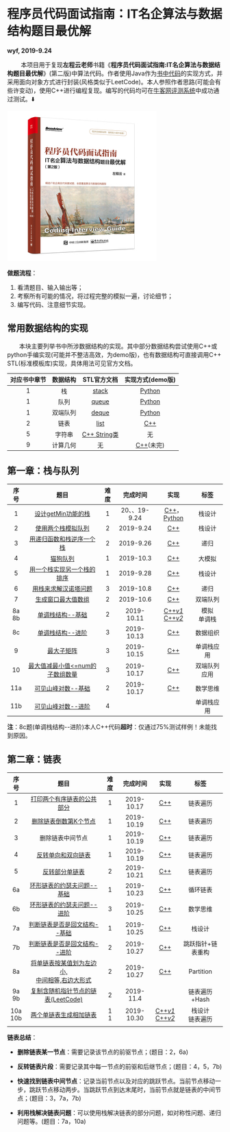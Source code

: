 # 程序员代码面试指南：IT名企算法与数据结构题目最优解

**wyf, 2019-9.24** 

&emsp; &emsp;本项目用于复现**左程云老师**书籍《**程序员代码面试指南:IT名企算法与数据结构题目最优解**》(第二版)中算法代码。作者使用Java作为[书中代码](http://www.broadview.com.cn/book/4889)的实现方式，并采用面向对象方式进行封装(风格类似于LeetCode)。本人参照作者思路(可能会有些许变动)，使用C++进行编程复现。编写的代码均可在[牛客网评测系统](https://www.nowcoder.com/ta/programmer-code-interview-guide)中成功通过测试。:arrow_down: 

![Cover](./Cover.jpg)

**做题流程**：

1. 看清题目、输入输出等；
2. 考察所有可能的情况，将过程完整的模拟一遍，讨论细节；
3. 编写代码、注意细节实现。

## 常用数据结构的实现

&emsp;&emsp;本块主要列举书中所涉数据结构的实现。其中部分数据结构尝试使用C++或python手编实现(可能并不整洁高效，为demo版)，也有数据结构可直接调用C++ STL(标准模板库)实现，具体用法可见官方文档。

| 对应书中章节 | 数据结构 |                         STL官方文档                          |                实现方式(demo版)                |
| :----------: | :------: | :----------------------------------------------------------: | :--------------------------------------------: |
|      1       |    栈    |   [stack](http://www.cplusplus.com/reference/stack/stack/)   |           [Python](ADT_py/Stack.py)            |
|      1       |   队列   |   [queue](http://www.cplusplus.com/reference/queue/queue/)   |           [Python](ADT_py/Queue.py)            |
|      1       | 双端队列 |   [deque](http://www.cplusplus.com/reference/deque/deque/)   |           [Python](ADT_py/Deque.py)            |
|      2       |   链表   |    [list](http://www.cplusplus.com/reference/list/list/)     |        [C++](ADT_cpp/LinkList_demo.cpp)        |
|      5       |  字符串  | [C++ String类](http://www.cplusplus.com/reference/string/string/) |                       无                       |
|      9       | 计算几何 |                              无                              | [C++](ADT_cpp/Coputational_Geometry.cpp)(未完) |

## 第一章：栈与队列

|    序号    |                             题目                             | 难度 |   完成时间    |                             实现                             |       标签       |
| :--------: | :----------------------------------------------------------: | :--: | :-----------: | :----------------------------------------------------------: | :--------------: |
|     1      | [设计getMin功能的栈](https://www.nowcoder.com/practice/05e57ce2cd8e4a1eae8c3b0a7e9886be?tpId=101&tqId=33073&rp=1&ru=/ta/programmer-code-interview-guide&qru=/ta/programmer-code-interview-guide/question-ranking) |  1   | 20、、19-9.24 | [C++](CH1_Stack_Queue/1_getMin.cpp)，[Python](CH1_Stack_Queue/1_getMin.py) |      栈设计      |
|     2      | [使用两个栈模拟队列](https://www.nowcoder.com/practice/6bc058b32ee54a5fa18c62f29bae9863?tpId=101&tqId=33074&tPage=1&rp=1&ru=/ta/programmer-code-interview-guide&qru=/ta/programmer-code-interview-guide/question-ranking) |  2   |   2019-9.24   |           [C++](CH1_Stack_Queue/2_stack_queue.cpp)           |      栈设计      |
|     3      | [用递归函数和栈逆序一个栈](https://www.nowcoder.com/practice/1de82c89cc0e43e9aa6ee8243f4dbefd?tpId=101&tqId=33075&rp=1&ru=/ta/programmer-code-interview-guide&qru=/ta/programmer-code-interview-guide/question-ranking) |  2   |   2019-9.26   |   [C++](CH1_Stack_Queue/3_Inverse_Stack_by_Recursion.cpp)    |       递归       |
|     4      | [猫狗队列](https://www.nowcoder.com/practice/8a7e04cff6a54b7095b94261d78108f5?tpId=101&tqId=33168&tPage=1&rp=1&ru=/ta/programmer-code-interview-guide&qru=/ta/programmer-code-interview-guide/question-ranking) |  1   |   2019-10.3   |          [C++](CH1_Stack_Queue/4_Dog_Cat_Queue.cpp)          |      大模拟      |
|     5      | [用一个栈实现另一个栈的排序](https://www.nowcoder.com/practice/ff8cba64e7894c5582deafa54cca8ff2?tpId=101&tqId=33081&tPage=1&rp=1&ru=/ta/programmer-code-interview-guide&qru=/ta/programmer-code-interview-guide/question-ranking) |  1   |   2019-9.28   |           [C++](CH1_Stack_Queue/5_Sort_Stack.cpp)            |      栈设计      |
|     6      | [用栈来求解汉诺塔问题](https://www.nowcoder.com/practice/1a2f618b3433487295657b3414f4e7c4?tpId=101&tqId=33090&tPage=1&rp=1&ru=/ta/programmer-code-interview-guide&qru=/ta/programmer-code-interview-guide/question-ranking) |  3   |   2019-10.8   |        [C++](CH1_Stack_Queue/6a_Hanoi_Recursive.cpp)         |       递归       |
|     7      | [生成窗口最大值数组](https://www.nowcoder.com/practice/b316c7f9617744b98fa311ae29ac516c?tpId=101&tqId=33083&tPage=1&rp=1&ru=/ta/programmer-code-interview-guide&qru=/ta/programmer-code-interview-guide/question-ranking) |  2   |   2019-10.6   |        [C++](CH1_Stack_Queue/7_Max_Windows_Array.cpp)        |     双端队列     |
| 8a<br />8b | [单调栈结构--基础](https://www.nowcoder.com/practice/e3d18ffab9c543da8704ede8da578b55?tpId=101&tqId=33169&tPage=1&rp=1&ru=/ta/programmer-code-interview-guide&qru=/ta/programmer-code-interview-guide/question-ranking) |  2   |  2019-10.11   | [C++_v1_](CH1_Stack_Queue/8a_Monotate_Stack.cpp)<br />[C++_v2_](CH1_Stack_Queue/8b_Monotate_Stack.cpp) | 模拟<br />单调栈 |
|     8c     | [单调栈结构--进阶](https://www.nowcoder.com/practice/2a2c00e7a88a498693568cef63a4b7bb?tpId=101&tqId=33256&tPage=1&rp=1&ru=/ta/programmer-code-interview-guide&qru=/ta/programmer-code-interview-guide/question-ranking) |  3   |  2019-10.13   |         [C++](CH1_Stack_Queue/8c_Monotate_Stack.cpp)         |     数据组织     |
|     9      | [最大子矩阵](https://www.nowcoder.com/practice/ed610b2fea854791b7827e3111431056?tpId=101&tqId=33084&tPage=1&rp=1&ru=/ta/programmer-code-interview-guide&qru=/ta/programmer-code-interview-guide/question-ranking) |  3   |  2019-10.15   |          [C++](CH1_Stack_Queue/9_Max_SubMatrix.cpp)          |    单调栈应用    |
|     10     | [最大值减最小值<=num的子数组数量](https://www.nowcoder.com/practice/5fe02eb175974e18b9a546812a17428e?tpId=101&tqId=33086&tPage=1&rp=1&ru=/ta/programmer-code-interview-guide&qru=/ta/programmer-code-interview-guide/question-ranking) |  3   |  2019-10.17   |          [C++](CH1_Stack_Queue/10_Max_Min_Num.cpp)           |   双端队列应用   |
|    11a     | [可见山峰对数--基础](https://www.nowcoder.com/practice/80d076bcea594b86ba55b913de4c069d?tpId=101&tqId=33170&tPage=1&rp=1&ru=/ta/programmer-code-interview-guide&qru=/ta/programmer-code-interview-guide/question-ranking) |  2   |  2019-10.17   |          [C++](CH1_Stack_Queue/11_Mountain_Num.cpp)          |     数学思维     |
|    11b     | [可见山峰对数--进阶](https://www.nowcoder.com/practice/16d1047e9fa54cea8b5170b156d89e38?tpId=101&tqId=33173&tPage=1&rp=1&ru=/ta/programmer-code-interview-guide&qru=/ta/programmer-code-interview-guide/question-ranking) |  4   |               |                                                              |    单调栈应用    |

**注**：8c题(单调栈结构--进阶)本人C++代码**超时**：仅通过75%测试样例！未能找到原因。

## 第二章：链表

|     序号     |                             题目                             |   难度   |  完成时间  |                             实现                             |         标签         |
| :----------: | :----------------------------------------------------------: | :------: | :--------: | :----------------------------------------------------------: | :------------------: |
|      1       | [打印两个有序链表的公共部分](https://www.nowcoder.com/practice/8943eea40dbb4185b187d80fd050fee9?tpId=101&tqId=33116&tPage=1&rp=1&ru=/ta/programmer-code-interview-guide&qru=/ta/programmer-code-interview-guide/question-ranking) |    1     | 2019-10.17 |           [C++](CH2_LinkedList/1_Overlap_List.cpp)           |       链表遍历       |
|      2       | [删除链表倒数第K个节点](https://www.nowcoder.com/practice/e5d90aac4c8b4628aa70d9b6597c0560?tpId=101&tqId=33117&tPage=1&rp=1&ru=/ta/programmer-code-interview-guide&qru=/ta/programmer-code-interview-guide/question-ranking) |    1     | 2019-10.19 |           [C++](CH2_LinkedList/2_Delete_Lastk.cpp)           |       链表遍历       |
|      3       |                       删除链表中间节点                       |    1     | 2019-10.19 |          [C++](CH2_LinkedList/3_Delete_Medium.cpp)           |       链表遍历       |
|      4       | [反转单向和双向链表](https://www.nowcoder.com/practice/b66a251dec8847f386bbe6cd96b7e9c8?tpId=101&tqId=33175&tPage=1&rp=1&ru=/ta/programmer-code-interview-guide&qru=/ta/programmer-code-interview-guide/question-ranking) |    1     | 2019-10.19 |        [C++](CH2_LinkedList/4_Reverse_LinkedList.cpp)        |       链表遍历       |
|      5       | [反转部分单链表](https://www.nowcoder.com/practice/f11155006f154419b0bef6de8918aea2?tpId=101&tqId=33176&tPage=1&rp=1&ru=/ta/programmer-code-interview-guide&qru=/ta/programmer-code-interview-guide/question-ranking) |    2     | 2019-10.21 |      [C++](CH2_LinkedList/5_Reverse_SubLinkedList.cpp)       |       链表遍历       |
|      6a      | [环形链表的约瑟夫问题--基础](https://www.nowcoder.com/practice/c3b34059faf546d3a7ee28f2b0154286?tpId=101&tqId=33177&tPage=1&rp=1&ru=%2Fta%2Fprogrammer-code-interview-guide&qru=%2Fta%2Fprogrammer-code-interview-guide%2Fquestion-ranking) |    1     | 2019-10.23 |             [C++](CH2_LinkedList/6a_Joseph.cpp)              |       循环链表       |
|      6b      | [环形链表的约瑟夫问题--进阶](https://www.nowcoder.com/practice/67741e15f1404e9fb26fd8192f02a870?tpId=101&tqId=33178&tPage=1&rp=1&ru=/ta/programmer-code-interview-guide&qru=/ta/programmer-code-interview-guide/question-ranking) |    3     | 2019-10.25 |             [C++](CH2_LinkedList/6b_Joseph.cpp)              |       数学思维       |
|      7a      | [判断链表是否是回文结构--基础](https://www.nowcoder.com/practice/4b13dff86de64f84ac284e31067b86e2?tpId=101&tqId=33179&tPage=1&rp=1&ru=%2Fta%2Fprogrammer-code-interview-guide&qru=%2Fta%2Fprogrammer-code-interview-guide%2Fquestion-ranking) |    1     | 2019-10.25 |           [C++](CH2_LinkedList/7a2_Palindrome.cpp)           |        栈设计        |
|      7b      | [判断链表是否是回文结构--进阶](https://www.nowcoder.com/practice/cdef686631204f079b8f36fe99602fca?tpId=101&tqId=33180&tPage=1&rp=1&ru=/ta/programmer-code-interview-guide&qru=/ta/programmer-code-interview-guide/question-ranking) |    2     | 2019-10.27 |           [C++](CH2_LinkedList/7b_Palindrome.cpp)            |  跳跃指针+链表重构   |
|      8a      | [将单链表按某值划为左边小,<br />中间相等,右边大形式](https://www.nowcoder.com/practice/04fcabc5d76e428c8100dbd855761778?tpId=101&tqId=33181&tPage=1&rp=1&ru=/ta/programmer-code-interview-guide&qru=/ta/programmer-code-interview-guide/question-ranking) |    2     | 2019-10.27 |            [C++](CH2_LinkedList/8a_Partition.cpp)            |      Partition       |
|  9a<br />9b  | [复制含随机指针节点的链表(LeetCode)](https://leetcode-cn.com/problems/copy-list-with-random-pointer/) |    2     | 2019-11.4  |                                                              |    链表遍历+Hash     |
| 10a<br />10b | [两个单链表生成相加链表](https://www.nowcoder.com/practice/2d4ae9ef94c8412ebe49118f8e1da2df?tpId=101&tqId=33182&tPage=1&rp=1&ru=/ta/programmer-code-interview-guide&qru=/ta/programmer-code-interview-guide/question-ranking) | 1<br />1 | 2019-10.30 | [C++_v1_](CH2_LinkedList/10a_Add_2LinkedList.cpp)<br />[C++_v2_](CH2_LinkedList/10b_Add_2LinkedList.cpp) | 栈设计<br />链表遍历 |
|              |                                                              |          |            |                                                              |                      |

**链表总结**：

- **删除链表某一节点**：需要记录该节点的前驱节点；(题目：2，6a)
- **反转链表片段**：需要记录其中每一节点的前驱和后继节点；(题目：4，5，7b)
- **快速找到链表中间节点**：记录当前节点以及对应的跳跃节点。当前节点移动一步，跳跃节点移动两步。当跳跃节点到达末尾时，当前节点就是链表的中间节点；(题目：3，7a，7b)

- **利用栈解决链表问题**：可以使用栈解决链表的部分问题，如对称性问题、递归问题等。(题目：7a，10a)



